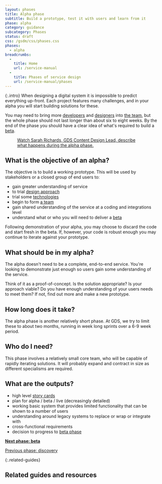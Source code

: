 ```yaml
---
layout: phases
title: Alpha phase
subtitle: Build a prototype, test it with users and learn from it
phase: alpha
category: guidance
subcategory: Phases
status: draft
css: /gsdm/css/phases.css
phases:
  - alpha
breadcrumbs:
  -
    title: Home
    url: /service-manual
  -
    title: Phases of service design
    url: /service-manual/phases
---
```


{:.intro}
When designing a digital system it is impossible to predict everything up-front. Each project features many challenges, and in your alpha you will start building solutions for these.

You may need to bring more [developers](/service-manual/the-team/developer.html) and [designers](/service-manual/the-team/designer.html) into [the team](/service-manual/the-team), but the whole phase should not last longer than about six to eight weeks. By the end of the phase you should have a clear idea of what's required to build a [beta](/service-manual/phases/beta.html).

<figure class="media-player-wrapper video"><a href="https://www.youtube.com/watch?v=PmaE-12KqEQ">Watch Sarah Richards, GDS Content Design Lead, describe what happens during the alpha phase.</a></figure>

## What is the objective of an alpha?

The objective is to build a working prototype. This will be used by stakeholders or a closed group of end users to:

* gain greater understanding of service
* to trial [design approach](/service-manual/design-and-content/working-with-prototypes.html)
* trial some [technologies](/service-manual/making-software/choosing-technology.html)
* begin to form [a team](/service-manual/the-team)
* gain shared understanding of the service at a coding and integrations level
* understand what or who you will need to deliver a [beta](/service-manual/phases/beta.html)

Following demonstration of your alpha, you may choose to discard the code and start fresh in the beta. If, however, your code is robust enough you may continue to iterate against your prototype.

## What should be in my alpha?

The alpha doesn't need to be a complete, end-to-end service. You're looking to demonstrate just enough so users gain some understanding of the service.

Think of it as a proof-of-concept. Is the solution appropriate? Is your approach viable? Do you have enough understanding of your users needs to meet them? If not, find out more and make a new prototype.

## How long does it take?
The alpha phase is another relatively short phase. At GDS, we try to limit these to about two months, running in week long sprints over a 6-9 week period.

## Who do I need?
This phase involves a relatively small core team, who will be capable of rapidly iterating solutions. It will probably expand and contract in size as different specialisms are required.

## What are the outputs?

- high level [story cards](/service-manual/agile/writing-user-stories.html)
- plan for alpha / beta / live (decreasingly detailed)
- working basic system that provides limited functionality that can be shown to a number of users
- understanding around legacy systems to replace or wrap or integrate with
- cross-functional requirements
- decision to progress to [beta phase](/service-manual/phases/beta.html)

**[Next phase: beta](/service-manual/phases/beta.html)**

[Previous phase: discovery](/service-manual/phases/discovery.html)

{:.related-guides}
## Related guides and resources
